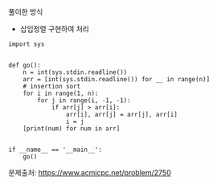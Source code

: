 풀이한 방식 
- 삽입정렬 구현하여 처리 
```python3
import sys


def go():
    n = int(sys.stdin.readline())
    arr = [int(sys.stdin.readline()) for __ in range(n)]
    # insertion sort
    for i in range(1, n):
        for j in range(i, -1, -1):
            if arr[j] > arr[i]:
                arr[i], arr[j] = arr[j], arr[i]
                i = j
    [print(num) for num in arr]

    
if __name__ == '__main__':
    go()
```
문제출처: https://www.acmicpc.net/problem/2750
